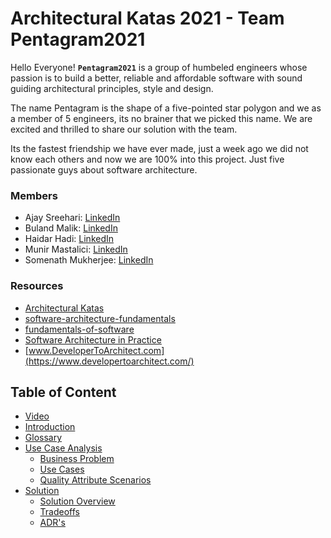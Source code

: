 
# Architectural Katas 2021 - Team Pentagram2021

Hello Everyone! **`Pentagram2021`** is a group of humbeled engineers whose passion is to build a better, reliable and affordable software with sound guiding architectural principles, style and design.

The name Pentagram is the shape of a five-pointed star polygon and we as a member of 5 engineers, its no brainer that we picked this name. We are excited and thrilled to share our solution with the team.

Its the fastest friendship we have ever made, just a week ago we did not know each others and now we are 100% into this project. Just five passionate guys about software architecture.

### Members
- Ajay Sreehari: [LinkedIn](https://www.linkedin.com/in/ajaysreehari/)
- Buland Malik: [LinkedIn](https://www.linkedin.com/in/bulandmalik/)
- Haidar Hadi: [LinkedIn](https://www.linkedin.com/in/haidar/)
- Munir Mastalici: [LinkedIn](https://www.linkedin.com/in/munir-mastalic/)
- Somenath Mukherjee: [LinkedIn](https://www.linkedin.com/in/somenathmukherjee/) 

### Resources

- [Architectural Katas](https://learning.oreilly.com/live-events/architectural-katas/0636920054100/0636920062914/)
- [software-architecture-fundamentals](https://learning.oreilly.com/videos/software-architecture-fundamentals/9781491998991?autoplay=false)
- [fundamentals-of-software](https://learning.oreilly.com/library/view/fundamentals-of-software/9781492043447/)
- [Software Architecture in Practice](https://learning.oreilly.com/library/view/software-architecture-in/9780136885979/ch08.html)
- [www.DeveloperToArchitect.com](https://www.developertoarchitect.com/)

## Table of Content
- [Video](https://intuit.box.com/s/m7nz9jzx2m9jflz36qn4en93l13riqbc)
- [Introduction](introduction.md)	
- [Glossary](glossary.md)
- [Use Case Analysis](problem/usecases.md)
	- [Business Problem](problem/business-problem.md)
	- [Use Cases](problem/usecases.md)
	- [Quality Attribute Scenarios](problem/qas.md)
- [Solution](solution/README.md)
	- [Solution Overview](solution/solutionOverview.md)
	- [Tradeoffs](solution/tradeoffs.md)
	- [ADR's](ADRs/README.md)
